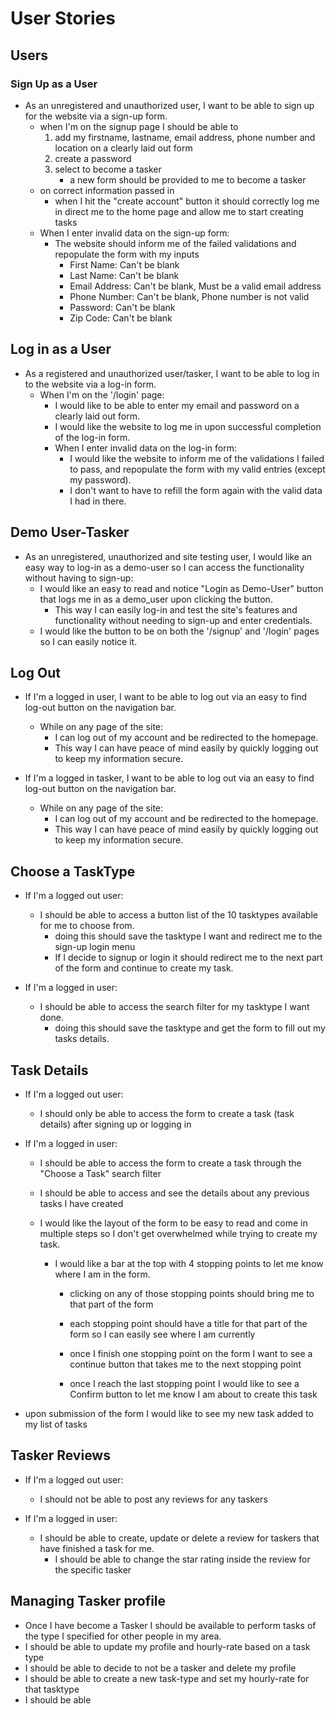 # User Stories

## Users

### Sign Up as a User

* As an unregistered and unauthorized user, I want to be able to sign up for the website via a sign-up form.
    * when I'm on the signup page I should be able to
        1. add my firstname, lastname, email address, phone number and location on a clearly laid out form
        2. create a password
        3. select to become a tasker
            * a new form should be provided to me to become a tasker
    * on correct information passed in
        * when I hit the "create account" button it should correctly log me in direct me to the home page and allow me to start creating tasks
    * When I enter invalid data on the sign-up form:
        * The website should inform me of the failed validations and repopulate the form with my inputs
            * First Name: Can't be blank
            * Last Name: Can't be blank
            * Email Address: Can't be blank, Must be a valid email address
            * Phone Number: Can't be blank, Phone number is not valid
            * Password: Can't be blank
            * Zip Code: Can't be blank

## Log in as a User

* As a registered and unauthorized user/tasker, I want to be able to log in to the website via a log-in form.
    * When I'm on the '/login' page:
        * I would like to be able to enter my email and password on a clearly laid out form.
        * I would like the website to log me in upon successful completion of the
        log-in form.
        * When I enter invalid data on the log-in form:
            * I would like the website to inform me of the validations I failed to pass, and repopulate the form with my valid entries
            (except my password).
            * I don't want to have to refill the form again with the valid data I had
            in there.

## Demo User-Tasker

* As an unregistered, unauthorized and site testing user, I would like an easy way to log-in
    as a demo-user so I can access the functionality without having to sign-up:
    * I would like an easy to read and notice "Login as Demo-User" button that logs me in as a demo_user upon clicking the button.
        * This way I can easily log-in and test the site's features and functionality without needing to sign-up and enter credentials.
    * I would like the button to be on both the '/signup' and '/login' pages so I can easily notice it.

## Log Out

* If I'm a logged in user, I want to be able to log out via an easy to find log-out button on the navigation bar.
    * While on any page of the site:
        * I can log out of my account and be redirected to the homepage.
        * This way I can have peace of mind easily by quickly logging out to keep my information secure.

* If I'm a logged in tasker, I want to be able to log out via an easy to find log-out button on the navigation bar.
    * While on any page of the site:
        * I can log out of my account and be redirected to the homepage.
        * This way I can have peace of mind easily by quickly logging out to keep my information secure.

## Choose a TaskType

* If I'm a logged out user:
    * I should be able to access a button list of the 10 tasktypes available for me to choose from.
        * doing this should save the tasktype I want and redirect me to the sign-up login menu
        * If I decide to signup or login it should redirect me to the next part of the form
            and continue to create my task.

* If I'm a logged in user:
    * I should be able to access the search filter for my tasktype I want done.
        * doing this should save the tasktype and get the form to fill out my tasks details.


## Task Details

* If I'm a logged out user:
    * I should only be able to access the form to create a task (task details) after signing up or logging in

* If I'm a logged in user:
    * I should be able to access the form to create a task through the "Choose a Task" search filter
    * I should be able to access and see the details about any previous tasks I have created

    * I would like the layout of the form to be easy to read and come in multiple steps so I
        don't get overwhelmed while trying to create my task.
        * I would like a bar at the top with 4 stopping points to let me know where I am
            in the form.
            * clicking on any of those stopping points should bring me to that part of the form
            * each stopping point should have a title for that part of the form so I can easily
                see where I am currently
            * once I finish one stopping point on the form I want to see a continue button that
                takes me to the next stopping point

            * once I reach the last stopping point I would like to see a Confirm button to let me know I am
                about to create this task

* upon submission of the form I would like to see my new task added to my list of tasks


## Tasker Reviews
* If I'm a logged out user:
    * I should not be able to post any reviews for any taskers

* If I'm a logged in user:
    * I should be able to create, update or delete a review for taskers that have finished
        a task for me.
        * I should be able to change the star rating inside the review for the specific tasker


## Managing Tasker profile

* Once I have become a Tasker I should be available to perform tasks of the type I specified for other people in my area.
* I should be able to update my profile and hourly-rate based on a task type
* I should be able to decide to not be a tasker and delete my profile
* I should be able to create a new task-type and set my hourly-rate for that tasktype
* I should be able
